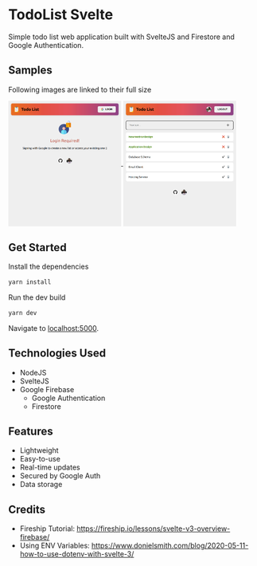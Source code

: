# TodoList Svelte
Simple todo list web application built with SvelteJS and Firestore and Google Authentication.

## Samples
Following images are linked to their full size

<a href="./samples/landing.png">
  <img align="center" src="./samples/landing.png" width="45%" />
</a>

<a href="./samples/list.png">
  <img align="center" src="./samples/list.png" width="45%" />
</a>

## Get Started

Install the dependencies

```bash
yarn install
```

Run the dev build

```bash
yarn dev
```
Navigate to [localhost:5000](http://localhost:5000). 

## Technologies Used
- NodeJS
- SvelteJS
- Google Firebase
  - Google Authentication
  - Firestore
  
## Features
- Lightweight
- Easy-to-use
- Real-time updates
- Secured by Google Auth
- Data storage

## Credits
- Fireship Tutorial: https://fireship.io/lessons/svelte-v3-overview-firebase/
- Using ENV Variables: https://www.donielsmith.com/blog/2020-05-11-how-to-use-dotenv-with-svelte-3/